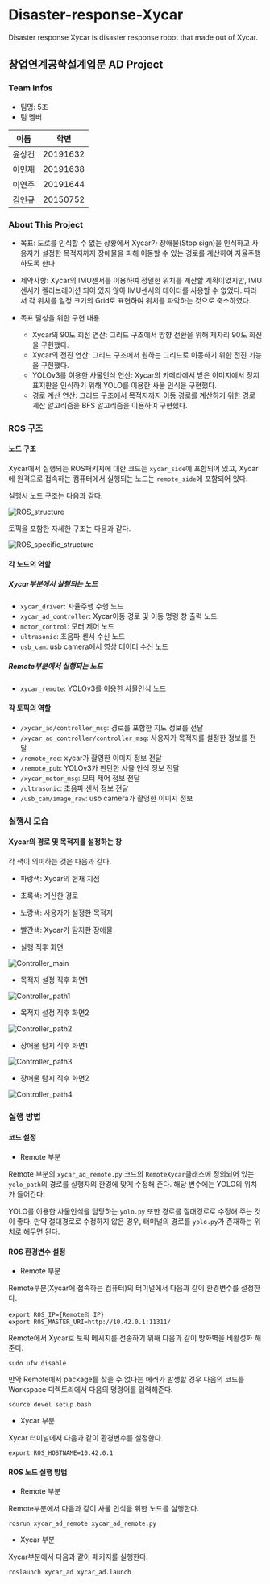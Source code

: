 # Disaster-response-Xycar
Disaster response Xycar is disaster response robot that made out of Xycar.

## 창업연계공학설계입문 AD Project

### Team Infos

* 팀명: 5조
* 팀 멤버

| 이름   | 학번     |
|--------|----------|
| 윤상건 | 20191632 |
| 이민재 | 20191638 |
| 이연주 | 20191644 |
| 김인규 | 20150752 |

### About This Project

* 목표: 도로를 인식할 수 없는 상황에서 Xycar가 장애물(Stop sign)을 인식하고 사용자가 설정한 목적지까지 장애물을 피해 이동할 수 있는 경로를 계산하여 자율주행하도록 한다.

* 제약사항: Xycar의 IMU센서를 이용하여 정밀한 위치를 계산할 계획이었지만, IMU센서가 켈리브레이션 되어 있지 않아 IMU센서의 데이터를 사용할 수 없었다. 따라서 각 위치를 일정 크기의 Grid로 표현하여 위치를 파악하는 것으로 축소하였다.

* 목표 달성을 위한 구현 내용
  * Xycar의 90도 회전 연산: 그리드 구조에서 방향 전환을 위해 제자리 90도 회전을 구현했다.
  * Xycar의 전진 연산: 그리드 구조에서 원하는 그리드로 이동하기 위한 전진 기능을 구현했다.
  * YOLOv3를 이용한 사물인식 연산: Xycar의 카메라에서 받은 이미지에서 정지 표지판을 인식하기 위해 YOLO를 이용한 사물 인식을 구현했다.
  * 경로 계산 연산: 그리드 구조에서 목적지까지 이동 경로를 계산하기 위한 경로 계산 알고리즘을 BFS 알고리즘을 이용하여 구현했다.

### ROS 구조

#### 노드 구조

Xycar에서 실행되는 ROS패키지에 대한 코드는 `xycar_side`에 포함되어 있고, Xycar에 원격으로 접속하는 컴퓨터에서 실행되는 노드는 `remote_side`에 포함되어 있다.

실행시 노드 구조는 다음과 같다.

![ROS_structure](./images/xycar_ad_ROS_structure.png)

토픽을 포함한 자세한 구조는 다음과 같다.

![ROS_specific_structure](./images/xycar_AD_ROS_structrue_cooler_version.png)

#### 각 노드의 역할

##### Xycar부분에서 실행되는 노드
* `xycar_driver`: 자율주행 수행 노드
* `xycar_ad_controller`: Xycar이동 경로 및 이동 명령 창 출력 노드
* `motor_control`: 모터 제어 노드
* `ultrasonic`: 초음파 센서 수신 노드
* `usb_cam`: usb camera에서 영상 데이터 수신 노드

##### Remote부분에서 실행되는 노드
* `xycar_remote`: YOLOv3를 이용한 사물인식 노드

#### 각 토픽의 역할

* `/xycar_ad/controller_msg`: 경로를 포함한 지도 정보를 전달
* `/xycar_ad_controller/controller_msg`: 사용자가 목적지를 설정한 정보를 전달
* `/remote_rec`: xycar가 촬영한 이미지 정보 전달
* `/remote_pub`: YOLOv3가 판단한 사물 인식 정보 전달
* `/xycar_motor_msg`: 모터 제어 정보 전달
* `/ultrasonic`: 초음파 센서 정보 전달
* `/usb_cam/image_raw`: usb camera가 촬영한 이미지 정보 

### 실행시 모습

#### Xycar의 경로 및 목적지를 설정하는 창

각 색이 의미하는 것은 다음과 같다.
* 파랑색: Xycar의 현재 지점
* 초록색: 계산한 경로
* 노랑색: 사용자가 설정한 목적지
* 빨간색: Xycar가 탐지한 장애물

* 실행 직후 화면

![Controller_main](./images/xycar_AD_Controller_main.png)

* 목적지 설정 직후 화면1

![Controller_path1](./images/xycar_AD_Controller_path1.png)

* 목적지 설정 직후 화면2

![Controller_path2](./images/xycar_AD_Controller_path2.png)

* 장애물 탐지 직후 화면1

![Controller_path3](./images/xycar_AD_Controller_path3.png)

* 장애물 탐지 직후 화면2

![Controller_path4](./images/xycar_AD_Controller_path4.png)


### 실행 방법

#### 코드 설정
* Remote 부분

Remote 부분의 `xycar_ad_remote.py` 코드의 `RemoteXycar`클래스에 정의되어 있는 `yolo_path`의 경로를 실행자의 환경에 맞게 수정해 준다. 해당 변수에는 YOLO의 위치가 들어간다.

YOLO를 이용한 사물인식을 담당하는 `yolo.py` 또한 경로를 절대경로로 수정해 주는 것이 좋다. 만약 절대경로로 수정하지 않은 경우, 터미널의 경로를 `yolo.py`가 존재하는 위치로 해두면 된다.

#### ROS 환경변수 설정
* Remote 부분

Remote부분(Xycar에 접속하는 컴퓨터)의 터미널에서 다음과 같이 환경변수를 설정한다.
```
export ROS_IP={Remote의 IP}
export ROS_MASTER_URI=http://10.42.0.1:11311/
```

Remote에서 Xycar로 토픽 메시지를 전송하기 위해 다음과 같이 방화벽을 비활성화 해준다.
```
sudo ufw disable
```

만약 Remote에서 package를 찾을 수 없다는 에러가 발생할 경우 다음의 코드를 Workspace 디렉토리에서 다음의 명령어를 입력해준다.
```
source devel setup.bash
```

* Xycar 부분

Xycar 터미널에서 다음과 같이 환경변수를 설정한다.
```
export ROS_HOSTNAME=10.42.0.1
```

#### ROS 노드 실행 방법

* Remote 부분

Remote부분에서 다음과 같이 사물 인식을 위한 노드를 실행한다.
```
rosrun xycar_ad_remote xycar_ad_remote.py
```

* Xycar 부분

Xycar부분에서 다음과 같이 패키지를 실행한다.
```
roslaunch xycar_ad xycar_ad.launch
```
